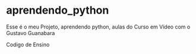 # aprendendo_python
Esse é o meu Projeto, aprendendo python, aulas do Curso em Vídeo com o Gustavo Guanabara

Codigo de Ensino
